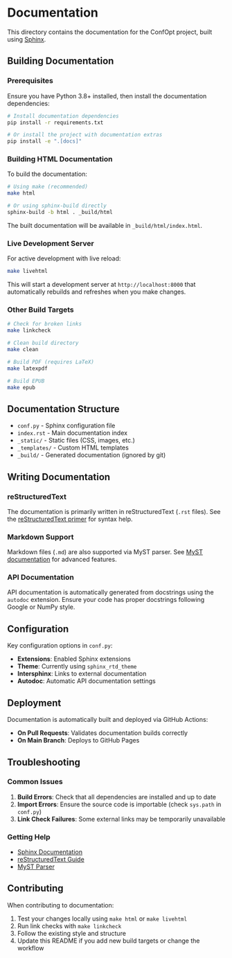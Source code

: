 # Documentation

This directory contains the documentation for the ConfOpt project, built using [Sphinx](https://www.sphinx-doc.org/).

## Building Documentation

### Prerequisites

Ensure you have Python 3.8+ installed, then install the documentation dependencies:

```bash
# Install documentation dependencies
pip install -r requirements.txt

# Or install the project with documentation extras
pip install -e ".[docs]"
```

### Building HTML Documentation

To build the documentation:

```bash
# Using make (recommended)
make html

# Or using sphinx-build directly
sphinx-build -b html . _build/html
```

The built documentation will be available in `_build/html/index.html`.

### Live Development Server

For active development with live reload:

```bash
make livehtml
```

This will start a development server at `http://localhost:8000` that automatically rebuilds and refreshes when you make changes.

### Other Build Targets

```bash
# Check for broken links
make linkcheck

# Clean build directory
make clean

# Build PDF (requires LaTeX)
make latexpdf

# Build EPUB
make epub
```

## Documentation Structure

- `conf.py` - Sphinx configuration file
- `index.rst` - Main documentation index
- `_static/` - Static files (CSS, images, etc.)
- `_templates/` - Custom HTML templates
- `_build/` - Generated documentation (ignored by git)

## Writing Documentation

### reStructuredText

The documentation is primarily written in reStructuredText (`.rst` files). See the [reStructuredText primer](https://www.sphinx-doc.org/en/master/usage/restructuredtext/basics.html) for syntax help.

### Markdown Support

Markdown files (`.md`) are also supported via MyST parser. See [MyST documentation](https://myst-parser.readthedocs.io/) for advanced features.

### API Documentation

API documentation is automatically generated from docstrings using the `autodoc` extension. Ensure your code has proper docstrings following Google or NumPy style.

## Configuration

Key configuration options in `conf.py`:

- **Extensions**: Enabled Sphinx extensions
- **Theme**: Currently using `sphinx_rtd_theme`
- **Intersphinx**: Links to external documentation
- **Autodoc**: Automatic API documentation settings

## Deployment

Documentation is automatically built and deployed via GitHub Actions:

- **On Pull Requests**: Validates documentation builds correctly
- **On Main Branch**: Deploys to GitHub Pages

## Troubleshooting

### Common Issues

1. **Build Errors**: Check that all dependencies are installed and up to date
2. **Import Errors**: Ensure the source code is importable (check `sys.path` in `conf.py`)
3. **Link Check Failures**: Some external links may be temporarily unavailable

### Getting Help

- [Sphinx Documentation](https://www.sphinx-doc.org/)
- [reStructuredText Guide](https://docutils.sourceforge.io/rst.html)
- [MyST Parser](https://myst-parser.readthedocs.io/)

## Contributing

When contributing to documentation:

1. Test your changes locally using `make html` or `make livehtml`
2. Run link checks with `make linkcheck`
3. Follow the existing style and structure
4. Update this README if you add new build targets or change the workflow
